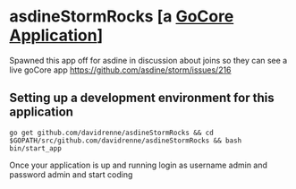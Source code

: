 # asdineStormRocks [a [GoCore Application](https://github.com/DanielRenne/GoCore/ "GoCore Application")]

Spawned this app off for asdine in discussion about joins so they can see a live goCore app https://github.com/asdine/storm/issues/216

## Setting up a development environment for this application ##

```
go get github.com/davidrenne/asdineStormRocks && cd $GOPATH/src/github.com/davidrenne/asdineStormRocks && bash bin/start_app
```

Once your application is up and running login as username admin and password admin and start coding
